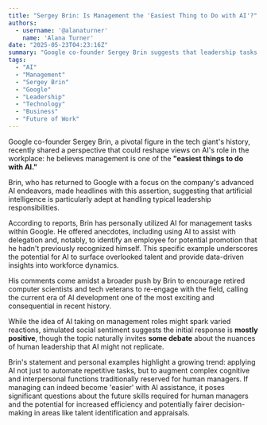 ```yaml
---
title: "Sergey Brin: Is Management the 'Easiest Thing to Do with AI'?"
authors:
  - username: '@alanaturner'
    name: 'Alana Turner'
date: "2025-05-23T04:23:16Z"
summary: "Google co-founder Sergey Brin suggests that leadership tasks, such as delegating and identifying talent, are surprisingly easy for AI to handle, citing his own use cases."
tags:
  - "AI"
  - "Management"
  - "Sergey Brin"
  - "Google"
  - "Leadership"
  - "Technology"
  - "Business"
  - "Future of Work"
---
```


Google co-founder Sergey Brin, a pivotal figure in the tech giant's history, recently shared a perspective that could reshape views on AI's role in the workplace: he believes management is one of the **"easiest things to do with AI."**

Brin, who has returned to Google with a focus on the company's advanced AI endeavors, made headlines with this assertion, suggesting that artificial intelligence is particularly adept at handling typical leadership responsibilities.

According to reports, Brin has personally utilized AI for management tasks within Google. He offered anecdotes, including using AI to assist with delegation and, notably, to identify an employee for potential promotion that he hadn't previously recognized himself. This specific example underscores the potential for AI to surface overlooked talent and provide data-driven insights into workforce dynamics.

His comments come amidst a broader push by Brin to encourage retired computer scientists and tech veterans to re-engage with the field, calling the current era of AI development one of the most exciting and consequential in recent history.

While the idea of AI taking on management roles might spark varied reactions, simulated social sentiment suggests the initial response is **mostly positive**, though the topic naturally invites **some debate** about the nuances of human leadership that AI might not replicate.

Brin's statement and personal examples highlight a growing trend: applying AI not just to automate repetitive tasks, but to augment complex cognitive and interpersonal functions traditionally reserved for human managers. If managing can indeed become 'easier' with AI assistance, it poses significant questions about the future skills required for human managers and the potential for increased efficiency and potentially fairer decision-making in areas like talent identification and appraisals.
